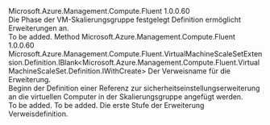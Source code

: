 <Type Name="IWithExtension" FullName="Microsoft.Azure.Management.Compute.Fluent.VirtualMachineScaleSet.Definition.IWithExtension">
  <TypeSignature Language="C#" Value="public interface IWithExtension" />
  <TypeSignature Language="ILAsm" Value=".class public interface auto ansi abstract IWithExtension" />
  <TypeSignature Language="DocId" Value="T:Microsoft.Azure.Management.Compute.Fluent.VirtualMachineScaleSet.Definition.IWithExtension" />
  <TypeSignature Language="VB.NET" Value="Public Interface IWithExtension" />
  <TypeSignature Language="F#" Value="type IWithExtension = interface" />
  <AssemblyInfo>
    <AssemblyName>Microsoft.Azure.Management.Compute.Fluent</AssemblyName>
    <AssemblyVersion>1.0.0.60</AssemblyVersion>
  </AssemblyInfo>
  <Interfaces />
  <Docs>
    <summary>
            Die Phase der VM-Skalierungsgruppe festgelegt Definition ermöglicht Erweiterungen an.
            </summary>
    <remarks>To be added.</remarks>
  </Docs>
  <Members>
    <Member MemberName="DefineNewExtension">
      <MemberSignature Language="C#" Value="public Microsoft.Azure.Management.Compute.Fluent.VirtualMachineScaleSetExtension.Definition.IBlank&lt;Microsoft.Azure.Management.Compute.Fluent.VirtualMachineScaleSet.Definition.IWithCreate&gt; DefineNewExtension (string name);" />
      <MemberSignature Language="ILAsm" Value=".method public hidebysig newslot virtual instance class Microsoft.Azure.Management.Compute.Fluent.VirtualMachineScaleSetExtension.Definition.IBlank`1&lt;class Microsoft.Azure.Management.Compute.Fluent.VirtualMachineScaleSet.Definition.IWithCreate&gt; DefineNewExtension(string name) cil managed" />
      <MemberSignature Language="DocId" Value="M:Microsoft.Azure.Management.Compute.Fluent.VirtualMachineScaleSet.Definition.IWithExtension.DefineNewExtension(System.String)" />
      <MemberSignature Language="VB.NET" Value="Public Function DefineNewExtension (name As String) As IBlank(Of IWithCreate)" />
      <MemberSignature Language="F#" Value="abstract member DefineNewExtension : string -&gt; Microsoft.Azure.Management.Compute.Fluent.VirtualMachineScaleSetExtension.Definition.IBlank&lt;Microsoft.Azure.Management.Compute.Fluent.VirtualMachineScaleSet.Definition.IWithCreate&gt;" Usage="iWithExtension.DefineNewExtension name" />
      <MemberType>Method</MemberType>
      <AssemblyInfo>
        <AssemblyName>Microsoft.Azure.Management.Compute.Fluent</AssemblyName>
        <AssemblyVersion>1.0.0.60</AssemblyVersion>
      </AssemblyInfo>
      <ReturnValue>
        <ReturnType>Microsoft.Azure.Management.Compute.Fluent.VirtualMachineScaleSetExtension.Definition.IBlank&lt;Microsoft.Azure.Management.Compute.Fluent.VirtualMachineScaleSet.Definition.IWithCreate&gt;</ReturnType>
      </ReturnValue>
      <Parameters>
        <Parameter Name="name" Type="System.String" />
      </Parameters>
      <Docs>
        <param name="name">Der Verweisname für die Erweiterung.</param>
        <summary>
            Beginn der Definition einer Referenz zur sicherheitseinstellungserweiterung an die virtuellen Computer in der Skalierungsgruppe angefügt werden.
            </summary>
        <returns>To be added.</returns>
        <remarks>To be added.</remarks>
        <return>Die erste Stufe der Erweiterung Verweisdefinition.</return>
      </Docs>
    </Member>
  </Members>
</Type>